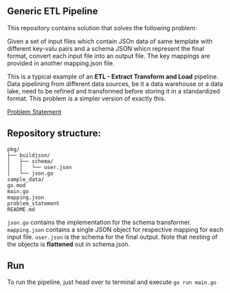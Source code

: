 ## Generic ETL Pipeline

This repository contains solution that solves the following problem:

Given a set of input files which contain JSOn data of same template with different key-valu pairs and a schema JSON whicn
represent the final format, convert each input file into an output file. The key mappings are provided in another mapping.json file.

This is a typical example of an **ETL - Extract Transform and Load** pipeline. Data pipelining from different data sources, be it a data warehouse or a data lake, need to be refined and transformed before storing it in a standardized format. This problem is a simpler version of exactly this.

[Problem Statement](./problem_statement)

## Repository structure:

```text
pkg/
├── buildjson/
│   ├── schema/
│   │   └── user.json
│   └── json.go
sample_data/
go.mod
main.go
mapping.json
problem_statement
README.md
```

`json.go` contains the implementation for the schema transformer. `mapping.json` contains a single JSON object for respective mapping for each input file. `user.json` is the schema for the final output. Note that nesting of the objects 
is **flattened** out in schema.json.

## Run

To run the pipeline, just head over to terminal and execute `go run main.go`
